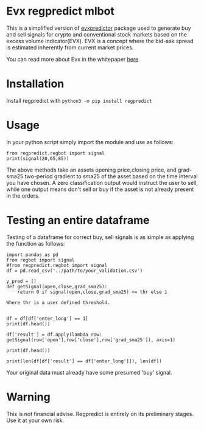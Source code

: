 # Evx regpredict mlbot

This is a simplified version of [evxpredictor](https://pypi.org/project/evxpredictor/) package used to generate buy and sell signals for crypto and conventional stock markets based on the excess volume indicator(EVX). EVX is a concept where the bid-ask spread is estimated inherently from current market prices. 

You can read more about Evx in the whitepaper [here](https://www.researchgate.net/publication/345313655_DeFiPaper)  
# Installation
Install regpredict with `python3 -m pip install regpredict`  
# Usage

In your python script simply import the module and use as follows:

```  
from regpredict.regbot import signal
print(signal(20,65,85))
```
The above methods take an assets opening price,closing price, and grad-sma25 two-period gradient to sma25 of the asset based on the time interval you have chosen. A zero classification output would instruct the user to sell, while one output means don't sell or buy if the asset is not already present in the orders.  

# Testing an entire dataframe
Testing of a dataframe for correct buy, sell signals is as simple as applying the function as follows:  

```
import pandas as pd
from regbot import signal
#from regpredict.regbot import signal
df = pd.read_csv('../path/to/your_validation.csv')

y_pred = []
def getSignal(open,close,grad_sma25):
    return 0 if signal(open,close,grad_sma25) <= thr else 1

Where thr is a user defined threshold.


df = df[df['enter_long'] == 1]
print(df.head())

df['result'] = df.apply(lambda row: getSignal(row['open'],row['close'],row['grad_sma25']), axis=1)

print(df.head())

print(len(df[df['result'] == df['enter_long']]), len(df))

```

Your original data must already have some presumed 'buy' signal.

# Warning
This is not financial advise. Regpredict is entirely on its preliminary stages. Use it at your own risk.

